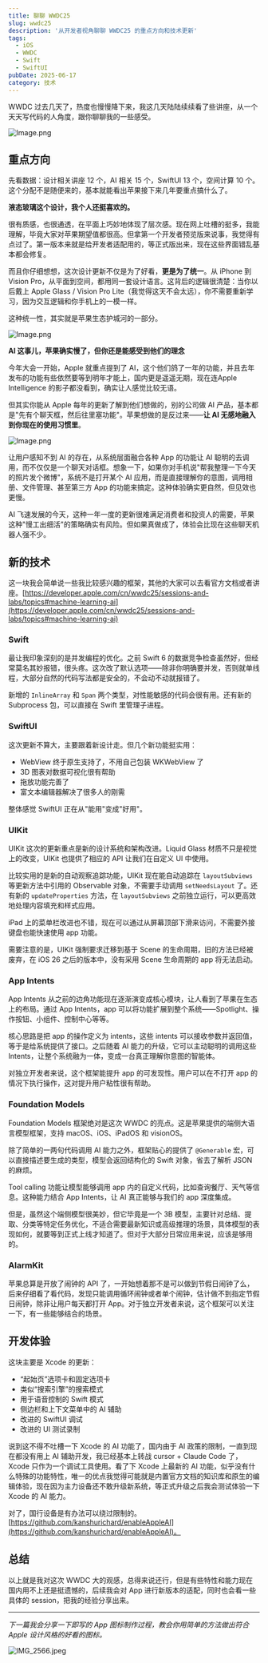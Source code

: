 ```yaml
---
title: 聊聊 WWDC25
slug: wwdc25
description: '从开发者视角聊聊 WWDC25 的重点方向和技术更新'
tags:
  - iOS
  - WWDC
  - Swift
  - SwiftUI
pubDate: 2025-06-17
category: 技术
---
```


WWDC 过去几天了，热度也慢慢降下来，我这几天陆陆续续看了些讲座，从一个天天写代码的人角度，跟你聊聊我的一些感受。

![Image.png](https://image.xcanoe.top/blog/1750141463.png)

## 重点方向

先看数据：设计相关讲座 12 个，AI 相关 15 个，SwiftUI 13 个，空间计算 10 个。这个分配不是随便来的，基本就能看出苹果接下来几年要重点搞什么了。

**液态玻璃这个设计，我个人还挺喜欢的。**

很有质感，也很通透，在平面上巧妙地体现了层次感。现在网上吐槽的挺多，我能理解，毕竟大家对苹果期望值都很高。但拿第一个开发者预览版来说事，我觉得有点过了。第一版本来就是给开发者适配用的，等正式版出来，现在这些界面错乱基本都会修复。

而且你仔细想想，这次设计更新不仅是为了好看，**更是为了统一**。从 iPhone 到 Vision Pro，从平面到空间，都用同一套设计语言。这背后的逻辑很清楚：当你以后戴上 Apple Glass / Vision Pro Lite（我觉得这天不会太远），你不需要重新学习，因为交互逻辑和你手机上的一模一样。

这种统一性，其实就是苹果生态护城河的一部分。

![Image.png](https://image.xcanoe.top/blog/1750141475.png)

**AI 这事儿，苹果确实慢了，但你还是能感受到他们的理念**

今年大会一开始，Apple 就重点提到了 AI，这个他们鸽了一年的功能，并且去年发布的功能有些依然要等到明年才能上，国内更是遥遥无期，现在连Apple Intelligence 的影子都没看到，确实让人感觉比较无语。

但其实你能从 Apple 每年的更新了解到他们想做的，别的公司做 AI 产品，基本都是"先有个聊天框，然后往里塞功能"。苹果想做的是反过来——**让 AI 无感地融入到你现在的使用习惯里**。

![Image.png](https://image.xcanoe.top/blog/1750141484.png)

让用户感知不到 AI 的存在，从系统层面融合各种 App 的功能让 AI 聪明的去调用，而不仅仅是一个聊天对话框。想象一下，如果你对手机说"帮我整理一下今天的照片发个微博"，系统不是打开某个 AI 应用，而是直接理解你的意图，调用相册、文件管理、甚至第三方 App 的功能来搞定。这种体验确实更自然，但见效也更慢。

AI 飞速发展的今天，这种一年一度的更新很难满足消费者和投资人的需要，苹果这种"慢工出细活"的策略确实有风险。但如果真做成了，体验会比现在这些聊天机器人强不少。

## 新的技术

这一块我会简单说一些我比较感兴趣的框架，其他的大家可以去看官方文档或者讲座。[https://developer.apple.com/cn/wwdc25/sessions-and-labs/topics#machine-learning-ai](https://developer.apple.com/cn/wwdc25/sessions-and-labs/topics#machine-learning-ai)

### Swift

最让我印象深刻的是并发编程的优化。之前 Swift 6 的数据竞争检查虽然好，但经常莫名其妙报错，很头疼。这次改了默认选项——除非你明确要并发，否则就单线程，大部分自然的代码写法都是安全的，不会动不动就报错了。

新增的 `InlineArray` 和 `Span` 两个类型，对性能敏感的代码会很有用。还有新的 Subprocess 包，可以直接在 Swift 里管理子进程。

### SwiftUI

这次更新不算大，主要跟着新设计走。但几个新功能挺实用：

- WebView 终于原生支持了，不用自己包装 WKWebView 了
- 3D 图表对数据可视化很有帮助
- 拖放功能完善了
- 富文本编辑器解决了很多人的刚需

整体感觉 SwiftUI 正在从"能用"变成"好用"。

### UIKit

UIKit 这次的更新重点是新的设计系统和架构改进。Liquid Glass 材质不只是视觉上的改变，UIKit 也提供了相应的 API 让我们在自定义 UI 中使用。

比较实用的是新的自动观察追踪功能，UIKit 现在能自动追踪在 `layoutSubviews` 等更新方法中引用的 Observable 对象，不需要手动调用 `setNeedsLayout` 了。还有新的 `updateProperties` 方法，在 `layoutSubviews` 之前独立运行，可以更高效地处理内容填充和样式应用。

iPad 上的菜单栏改进也不错，现在可以通过从屏幕顶部下滑来访问，不需要外接键盘也能快速使用 app 功能。

需要注意的是，UIKit 强制要求迁移到基于 Scene 的生命周期，旧的方法已经被废弃，在 iOS 26 之后的版本中，没有采用 Scene 生命周期的 app 将无法启动。

### App Intents

App Intents 从之前的边角功能现在逐渐演变成核心模块，让人看到了苹果在生态上的布局。通过 App Intents，app 可以将功能扩展到整个系统——Spotlight、操作按钮、小组件、控制中心等等。

核心思路是把 app 的操作定义为 intents，这些 intents 可以接收参数并返回值，等于是给系统提供了接口。之后随着 AI 能力的升级，它可以主动聪明的调用这些 Intents，让整个系统融为一体，变成一台真正理解你意图的智能体。

对独立开发者来说，这个框架能提升 app 的可发现性。用户可以在不打开 app 的情况下执行操作，这对提升用户粘性很有帮助。

### Foundation Models

Foundation Models 框架绝对是这次 WWDC 的亮点。这是苹果提供的端侧大语言模型框架，支持 macOS、iOS、iPadOS 和 visionOS。

除了简单的一两句代码调用 AI 能力之外，框架贴心的提供了 `@Generable` 宏，可以直接描述要生成的类型，模型会返回结构化的 Swift 对象，省去了解析 JSON 的麻烦。

Tool calling 功能让模型能够调用 app 内的自定义代码，比如查询餐厅、天气等信息。这种能力结合 App Intents，让 AI 真正能够与我们的 app 深度集成。

但是，虽然这个端侧模型很美妙，但它毕竟是一个 3B 模型，主要针对总结、提取、分类等特定任务优化，不适合需要最新知识或高级推理的场景，具体模型的表现如何，就要等到正式上线才知道了。但对于大部分日常应用来说，应该是够用的。

### AlarmKit

苹果总算是开放了闹钟的 API 了，一开始想着那不是可以做到节假日闹钟了么，后来仔细看了看代码，发现只能调用循环闹钟或者单个闹钟，估计做不到指定节假日闹钟，除非让用户每天都打开 App。对于独立开发者来说，这个框架可以关注一下，有一些能够结合的场景。

## 开发体验

这块主要是 Xcode 的更新：

- “起始页”选项卡和固定选项卡
- 类似“搜索引擎”的搜索模式
- 用于语音控制的 Swift 模式
- 侧边栏和上下文菜单中的 AI 辅助
- 改进的 SwiftUI 调试
- 改进的 UI 测试录制

说到这不得不吐槽一下 Xcode 的 AI 功能了，国内由于 AI 政策的限制，一直到现在都没有用上 AI 辅助开发，我已经基本上转战 cursor + Claude Code 了，Xcode 只作为一个调试工具使用。看了下 Xcode 上最新的 AI 功能，似乎没有什么特殊的功能特性，唯一的优点我觉得可能就是内置官方文档的知识库和原生的编辑体验，现在因为主力设备还不敢升级新系统，等正式升级之后我会测试体验一下 Xcode 的 AI 能力。

对了，国行设备是有办法可以绕过限制的。[https://github.com/kanshurichard/enableAppleAI](https://github.com/kanshurichard/enableAppleAI)。

## 总结

以上就是我对这次 WWDC 大的观感，总得来说还行，但是有些特性和能力现在国内用不上还是挺遗憾的，后续我会对 App 进行新版本的适配，同时也会看一些具体的 session，把我的经验分享出来。

---

*下一篇我会分享一下即写的 App 图标制作过程，教会你用简单的方法做出符合 Apple 设计风格的好看的图标。*

![IMG_2566.jpeg](https://image.xcanoe.top/blog/1750141490.jpeg)

